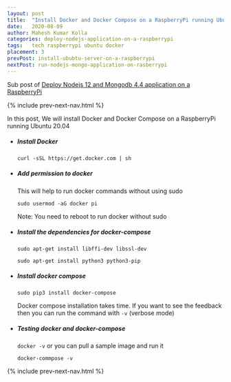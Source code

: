 ```yaml
---
layout: post
title:  "Install Docker and Docker Compose on a RaspberryPi running Ubuntu 20.04"
date:   2020-08-09
author: Mahesh Kumar Kolla
categories: deploy-nodejs-application-on-a-raspberrypi
tags:	tech raspberrypi ubuntu docker
placement: 3
prevPost: install-ububtu-server-on-a-raspberrypi 
nextPost: run-nodejs-mongo-application-on-rasberrypi
---
```


Sub post of [Deploy Nodejs 12 and Mongodb 4.4 application on a RaspberryPi](deploy-nodejs-and-mongodb-application-on-a-raspberrypi)

{% include prev-next-nav.html %}

In this post, We will install Docker and Docker Compose on a RaspberryPi running Ubuntu 20.04 


- ##### Install Docker
  
  `curl -sSL https://get.docker.com | sh`

- ##### Add permission to docker 

  This will help to run docker commands without using sudo

  `sudo usermod -aG docker pi`
  
  Note: You need to reboot to run docker without sudo
     
- ##### Install the dependencies for docker-compose

  `sudo apt-get install libffi-dev libssl-dev`
  
  `sudo apt-get install python3 python3-pip`
  
- ##### Install docker compose
  
  `sudo pip3 install docker-compose`
  
  Docker compose installation takes time. If you want to see the feedback then you can run the command with `-v` (verbose mode)   

- ##### Testing docker and docker-compose

  `docker -v` or you can pull a sample image and run it 

  `docker-commpose -v`

{% include prev-next-nav.html %}
